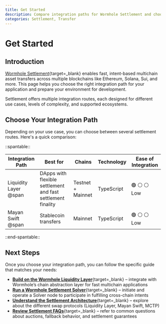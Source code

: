 ```yaml
---
title: Get Started
description: Compare integration paths for Wormhole Settlement and choose the best option for your use case—app, router, or protocol-level.
categories: Settlement, Transfer
---
```


# Get Started

## Introduction

[Wormhole Settlement](/docs/products/settlement/overview/){target=\_blank} enables fast, intent-based multichain asset transfers across multiple blockchains like Ethereum, Solana, Sui, and more. This page helps you choose the right integration path for your application and prepare your environment for development.

Settlement offers multiple integration routes, each designed for different use cases, levels of complexity, and supported ecosystems.

## Choose Your Integration Path

Depending on your use case, you can choose between several settlement routes. Here's a quick comparison:

<div markdown class="full-width">

::spantable::

| Integration Path               | Best for                              | Chains             | Technology         | Ease of Integration| 
|--------------------------------|---------------------------------------|--------------------|--------------------|--------------------|
| Liquidity Layer @span | DApps with flexible settlement and fast settlement finality| Testnet + Mainnet | TypeScript | :green_circle: :white_circle: :white_circle: <br> Low | 
| Mayan Swift @span              | Stablecoin transfers                              | Mainnet           | TypeScript | :green_circle: :white_circle: :white_circle: <br> Low | 

::end-spantable::

</div>

## Next Steps

Once you choose your integration path, you can follow the specific guide that matches your needs:

 - [**Build on the Wormhole Liquidity Layer**](/docs/products/settlement/guides/liquidity-layer/){target=\_blank} – integrate with Wormhole’s chain abstraction layer for fast multichain applications
 - [**Run a Wormhole Settlement Solver**](/docs/products/settlement/guides/solver/){target=\_blank} – initiate and operate a Solver node to participate in fulfilling cross-chain intents
 - [**Understand the Settlement Architecture**](/docs/products/settlement/concepts/architecture/){target=\_blank} – explore about the different swap protocols (Liquidity Layer, Mayan Swift, MCTP)
 - [**Review Settlement FAQs**](/docs/products/settlement/faqs/){target=\_blank} – refer to common questions about auctions, fallback behavior, and settlement guarantees